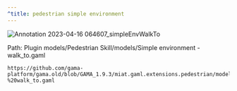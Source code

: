 ```yaml
---
^title: pedestrian simple environment
---
```


![Annotation 2023-04-16 064607_simpleEnvWalkTo](https://user-images.githubusercontent.com/4437331/232269725-54537a7d-2720-410f-a837-6f1e53b05786.png)

Path: Plugin models/Pedestrian Skill/models/Simple environment - walk_to.gaml

```gaml reference
https://github.com/gama-platform/gama.old/blob/GAMA_1.9.3/miat.gaml.extensions.pedestrian/models/Pedestrian%20Skill/models/Simple%20environment%20-%20walk_to.gaml
```


